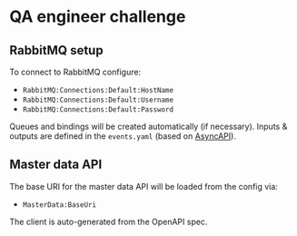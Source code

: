 # QA engineer challenge

## RabbitMQ setup

To connect to RabbitMQ configure:

- `RabbitMQ:Connections:Default:HostName`
- `RabbitMQ:Connections:Default:Username`
- `RabbitMQ:Connections:Default:Password`

Queues and bindings will be created automatically (if necessary).
Inputs & outputs are defined in the `events.yaml` (based on [AsyncAPI](https://www.asyncapi.com)).

## Master data API

The base URI for the master data API will be loaded from the config via:

- `MasterData:BaseUri`

The client is auto-generated from the OpenAPI spec.
